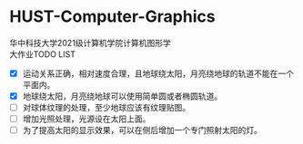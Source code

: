 # HUST-Computer-Graphics
华中科技大学2021级计算机学院计算机图形学\
大作业TODO LIST
- [x] 运动关系正确，相对速度合理，且地球绕太阳，月亮绕地球的轨道不能在一个平面内。
- [x] 地球绕太阳，月亮绕地球可以使用简单圆或者椭圆轨道。
- [ ] 对球体纹理的处理，至少地球应该有纹理贴图。
- [ ] 增加光照处理，光源设在太阳上面。
- [ ] 为了提高太阳的显示效果，可以在侧后增加一个专门照射太阳的灯。
